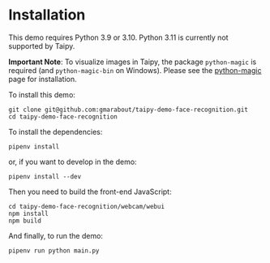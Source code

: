 # Installation

This demo requires Python 3.9 or 3.10. Python 3.11 is currently not supported by Taipy.

**Important Note**: To visualize images in Taipy, the package `python-magic` is required (and `python-magic-bin` on Windows). Please see the [python-magic](https://pypi.org/project/python-magic/) page for installation.


To install this demo:

```
git clone git@github.com:gmarabout/taipy-demo-face-recognition.git
cd taipy-demo-face-recognition
```

To install the dependencies:
```
pipenv install
```

or, if you want to develop in the demo:
```
pipenv install --dev
```

Then you need to build the front-end JavaScript:

```
cd taipy-demo-face-recognition/webcam/webui
npm install
npm build
```


And finally, to run the demo:
```
pipenv run python main.py
```
